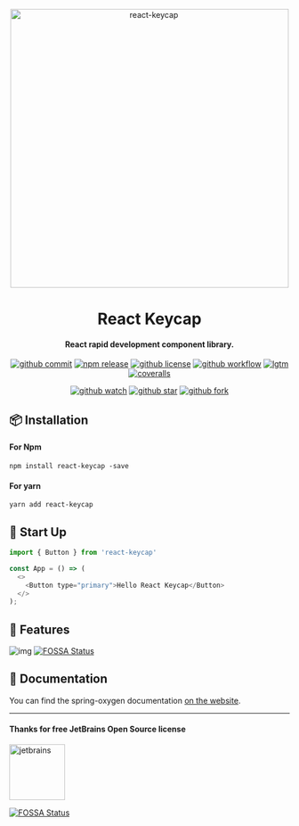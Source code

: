 <p align="center">
  <a href="https://github.com/ispong/react-keycap">
    <img alt="react-keycap" width="500" src="https://gitee.com/ispong/blog-images/raw/master/design/keycap.png">
  </a>
</p>

<h1 align="center">
    React Keycap
</h1>

<h4 align="center">
    React rapid development component library.
</h4>

<div align="center">

[![github commit][commit-image]][commit-url] [![npm release][npm-image]][npm-url] [![github license][license-image]][license-url] [![github workflow][workflow-image]][workflow-url] [![lgtm][lgtm-image]][lgtm-url] [![coveralls][coveralls-image]][coveralls-url]

[commit-image]: https://img.shields.io/github/last-commit/ispong/react-keycap?style=flat-square
[commit-url]: https://github.com/ispong/react-keycap/graphs/commit-activity
[npm-image]: https://img.shields.io/npm/v/react-keycap?style=flat-square
[npm-url]: https://www.npmjs.com/package/react-keycap
[license-image]: https://img.shields.io/github/license/ispong/react-keycap?style=flat-square
[license-url]: https://github.com/ispong/react-keycap/blob/master/LICENSE
[workflow-image]: https://img.shields.io/github/workflow/status/ispong/react-keycap/release%20ci?style=flat-square
[workflow-url]: https://github.com/ispong/react-keycap/actions?query=workflow%3A%22release+ci%22
[lgtm-image]: https://img.shields.io/lgtm/grade/javascript/github/ispong/react-keycap?style=flat-square
[lgtm-url]: https://lgtm.com/projects/g/ispong/react-keycap/latest/files/?sort=name&dir=ASC&mode=heatmap
[coveralls-image]: https://img.shields.io/coveralls/github/ispong/react-keycap?style=flat-square
[coveralls-url]: https://coveralls.io/github/ispong/react-keycap?branch=latest
</div>

<div align="center">

[![github watch][watch-image]][watch-url] [![github star][star-image]][star-url] [![github fork][fork-image]][fork-url]

[watch-image]: https://img.shields.io/github/watchers/ispong/react-keycap?style=social
[watch-url]: https://github.com/ispong/react-keycap/watchers
[star-image]: https://img.shields.io/github/stars/ispong/react-keycap?style=social
[star-url]: https://github.com/ispong/react-keycap/stargazers
[fork-image]: https://img.shields.io/github/forks/ispong/react-keycap?style=social
[fork-url]: https://github.com/ispong/react-keycap/network/members
</div>

## 📦 Installation

#### For Npm

```shell script
npm install react-keycap -save
```

#### For yarn

```shell script
yarn add react-keycap
```

## 🔨 Start Up

```javascript
import { Button } from 'react-keycap'

const App = () => (
  <>
    <Button type="primary">Hello React Keycap</Button>
  </>
);
```

## 🌈 Features

![img](https://gitee.com/ispong/blog-images/raw/master/design/keycap-feature.png)
[![FOSSA Status](https://app.fossa.com/api/projects/git%2Bgithub.com%2Fispong%2Freact-keycap.svg?type=shield)](https://app.fossa.com/projects/git%2Bgithub.com%2Fispong%2Freact-keycap?ref=badge_shield)

## 📄 Documentation

You can find the spring-oxygen documentation [on the website](https://ispong.gitee.io/tags/react-keycap).
***

#### Thanks for free JetBrains Open Source license

<a href="https://www.jetbrains.com/?from=react-keycap" target="_blank"><img src="https://gitee.com/ispong/blog-images/raw/master/idea/jetbrains-3.png" height="100" alt="jetbrains"/></a>

[![FOSSA Status](https://app.fossa.com/api/projects/git%2Bgithub.com%2Fispong%2Freact-keycap.svg?type=large)](https://app.fossa.com/projects/git%2Bgithub.com%2Fispong%2Freact-keycap?ref=badge_large)
